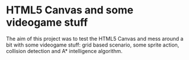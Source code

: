 # HTML5 Canvas and some videogame stuff

The aim of this project was to test the HTML5 Canvas and mess around a bit with some videogame stuff: grid based scenario, some sprite action, collision detection and A* intelligence algorithm.